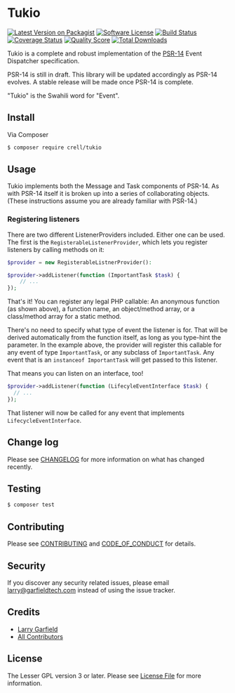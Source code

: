 # Tukio

[![Latest Version on Packagist][ico-version]][link-packagist]
[![Software License][ico-license]](LICENSE.md)
[![Build Status][ico-travis]][link-travis]
[![Coverage Status][ico-scrutinizer]][link-scrutinizer]
[![Quality Score][ico-code-quality]][link-code-quality]
[![Total Downloads][ico-downloads]][link-downloads]


Tukio is a complete and robust implementation of the [PSR-14](http://www.php-fig.org/psr/psr-14/) Event Dispatcher specification.

PSR-14 is still in draft.  This library will be updated accordingly as PSR-14 evolves.  A stable release will be made once PSR-14 is complete.

"Tukio" is the Swahili word for "Event".

## Install

Via Composer

``` bash
$ composer require crell/tukio
```

## Usage


Tukio implements both the Message and Task components of PSR-14.  As with PSR-14 itself it is broken up into a series of collaborating objects.  (These instructions assume you are already familiar with PSR-14.)

### Registering listeners

There are two different ListenerProviders included.  Either one can be used.  The first is the `RegisterableListenerProvider`, which lets you register listeners by calling methods on it:

```php
$provider = new RegisterableListnerProvider():

$provider->addListener(function (ImportantTask $task) {
    // ...
});
```

That's it!  You can register any legal PHP callable: An anonymous function (as shown above), a function name, an object/method array, or a class/method array for a static method.

There's no need to specify what type of event the listener is for.  That will be derived automatically from the function itself, as long as you type-hint the parameter.  In the example above, the provider will register this callable for any event of type `ImportantTask`, or any subclass of `ImportantTask`.  Any event that is an `instanceof ImportantTask` will get passed to this listener.

That means you can listen on an interface, too!

```php
$provider->addListener(function (LifecyleEventInterface $task) {
  // ...
});
```

That listener will now be called for any event that implements `LifecycleEventInterface`.

## Change log

Please see [CHANGELOG](CHANGELOG.md) for more information on what has changed recently.

## Testing

``` bash
$ composer test
```

## Contributing

Please see [CONTRIBUTING](CONTRIBUTING.md) and [CODE_OF_CONDUCT](CODE_OF_CONDUCT.md) for details.

## Security

If you discover any security related issues, please email larry@garfieldtech.com instead of using the issue tracker.

## Credits

- [Larry Garfield][link-author]
- [All Contributors][link-contributors]

## License

The Lesser GPL version 3 or later. Please see [License File](LICENSE.md) for more information.

[ico-version]: https://img.shields.io/packagist/v/Crell/Tukio.svg?style=flat-square
[ico-license]: https://img.shields.io/badge/License-LGPLv3-green.svg?style=flat-square
[ico-travis]: https://img.shields.io/travis/Crell/Tukio/master.svg?style=flat-square
[ico-scrutinizer]: https://img.shields.io/scrutinizer/coverage/g/Crell/Tukio.svg?style=flat-square
[ico-code-quality]: https://img.shields.io/scrutinizer/g/Crell/Tukio.svg?style=flat-square
[ico-downloads]: https://img.shields.io/packagist/dt/Crell/Tukio.svg?style=flat-square

[link-packagist]: https://packagist.org/packages/Crell/Tukio
[link-travis]: https://travis-ci.org/Crell/Tukio
[link-scrutinizer]: https://scrutinizer-ci.com/g/Crell/Tukio/code-structure
[link-code-quality]: https://scrutinizer-ci.com/g/Crell/Tukio
[link-downloads]: https://packagist.org/packages/Crell/Tukio
[link-author]: https://github.com/Crell
[link-contributors]: ../../contributors
